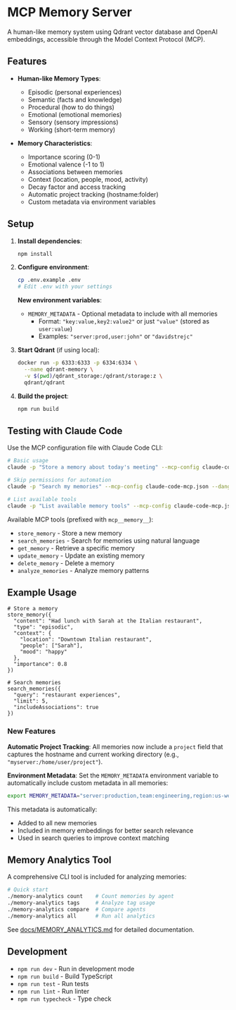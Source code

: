 # MCP Memory Server

A human-like memory system using Qdrant vector database and OpenAI embeddings, accessible through the Model Context Protocol (MCP).

## Features

- **Human-like Memory Types**:
  - Episodic (personal experiences)
  - Semantic (facts and knowledge)
  - Procedural (how to do things)
  - Emotional (emotional memories)
  - Sensory (sensory impressions)
  - Working (short-term memory)

- **Memory Characteristics**:
  - Importance scoring (0-1)
  - Emotional valence (-1 to 1)
  - Associations between memories
  - Context (location, people, mood, activity)
  - Decay factor and access tracking
  - Automatic project tracking (hostname:folder)
  - Custom metadata via environment variables

## Setup

1. **Install dependencies**:
   ```bash
   npm install
   ```

2. **Configure environment**:
   ```bash
   cp .env.example .env
   # Edit .env with your settings
   ```

   **New environment variables**:
   - `MEMORY_METADATA` - Optional metadata to include with all memories
     - Format: `"key:value,key2:value2"` or just `"value"` (stored as `user:value`)
     - Examples: `"server:prod,user:john"` or `"davidstrejc"`

3. **Start Qdrant** (if using local):
   ```bash
   docker run -p 6333:6333 -p 6334:6334 \
     --name qdrant-memory \
     -v $(pwd)/qdrant_storage:/qdrant/storage:z \
     qdrant/qdrant
   ```

4. **Build the project**:
   ```bash
   npm run build
   ```

## Testing with Claude Code

Use the MCP configuration file with Claude Code CLI:

```bash
# Basic usage
claude -p "Store a memory about today's meeting" --mcp-config claude-code-mcp.json

# Skip permissions for automation
claude -p "Search my memories" --mcp-config claude-code-mcp.json --dangerously-skip-permissions

# List available tools
claude -p "List available memory tools" --mcp-config claude-code-mcp.json
```

Available MCP tools (prefixed with `mcp__memory__`):

- `store_memory` - Store a new memory
- `search_memories` - Search for memories using natural language
- `get_memory` - Retrieve a specific memory
- `update_memory` - Update an existing memory
- `delete_memory` - Delete a memory
- `analyze_memories` - Analyze memory patterns

## Example Usage

```
# Store a memory
store_memory({
  "content": "Had lunch with Sarah at the Italian restaurant",
  "type": "episodic",
  "context": {
    "location": "Downtown Italian restaurant",
    "people": ["Sarah"],
    "mood": "happy"
  },
  "importance": 0.8
})

# Search memories
search_memories({
  "query": "restaurant experiences",
  "limit": 5,
  "includeAssociations": true
})
```

### New Features

**Automatic Project Tracking**: All memories now include a `project` field that captures the hostname and current working directory (e.g., `"myserver:/home/user/project"`).

**Environment Metadata**: Set the `MEMORY_METADATA` environment variable to automatically include custom metadata in all memories:
```bash
export MEMORY_METADATA="server:production,team:engineering,region:us-west"
```

This metadata is automatically:
- Added to all new memories
- Included in memory embeddings for better search relevance
- Used in search queries to improve context matching

## Memory Analytics Tool

A comprehensive CLI tool is included for analyzing memories:

```bash
# Quick start
./memory-analytics count    # Count memories by agent
./memory-analytics tags     # Analyze tag usage
./memory-analytics compare  # Compare agents
./memory-analytics all      # Run all analytics
```

See [docs/MEMORY_ANALYTICS.md](docs/MEMORY_ANALYTICS.md) for detailed documentation.

## Development

- `npm run dev` - Run in development mode
- `npm run build` - Build TypeScript
- `npm run test` - Run tests
- `npm run lint` - Run linter
- `npm run typecheck` - Type check